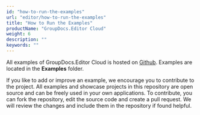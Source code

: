 ```yaml
---
id: "how-to-run-the-examples"
url: "editor/how-to-run-the-examples"
title: "How to Run the Examples"
productName: "GroupDocs.Editor Cloud"
weight: 6
description: ""
keywords: ""
---
```


All examples of GroupDocs.Editor Cloud is hosted on [Github](https://github.com/groupdocs-editor-cloud). Examples are located in the **Examples** folder.

If you like to add or improve an example, we encourage you to contribute to the project. All examples and showcase projects in this repository are open source and can be freely used in your own applications.
To contribute, you can fork the repository, edit the source code and create a pull request. We will review the changes and include them in the repository if found helpful.

